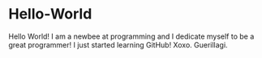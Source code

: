# Hello-World
Hello World!
I am a newbee at programming and I dedicate myself to be a great programmer!
I just started learning GitHub!
Xoxo. Guerillagi.
